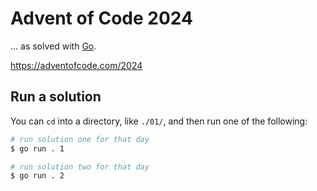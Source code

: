 # Advent of Code 2024

... as solved with [Go](https://go.dev/).

https://adventofcode.com/2024

## Run a solution

You can `cd` into a directory, like `./01/`, and then run one of the following:

```bash
# run solution one for that day
$ go run . 1

# run solution two for that day
$ go run . 2
```
